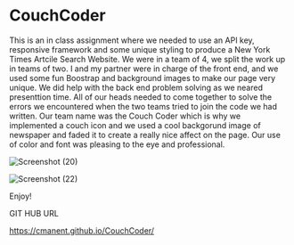 # CouchCoder

This is an in class assignment where we needed to use an API key, responsive framework and some unique styling to produce a New York Times Artcile Search Website. We were in a team of 4, we split the work up in teams of two. I and my partner were in charge of the front end, and we used some fun Boostrap and background images to make our page very unique. We did help with the back end problem solving as we neared presenttion time. All of our heads needed to come together to solve the errors we encountered when the two teams tried to join the code we had written. Our team name was the Couch Coder which is why we implemented a couch icon and we used a cool backgorund image of newspaper and faded it to create a really nice affect on the page. Our use of color and font was pleasing to the eye and professional. 

![Screenshot (20)](https://user-images.githubusercontent.com/57699329/74698976-ac9ea100-51bc-11ea-816b-b111e521a1a8.png)


![Screenshot (22)](https://user-images.githubusercontent.com/57699329/74698920-87119780-51bc-11ea-8231-47fe1d863f75.png)

Enjoy!

GIT HUB URL

https://cmanent.github.io/CouchCoder/

